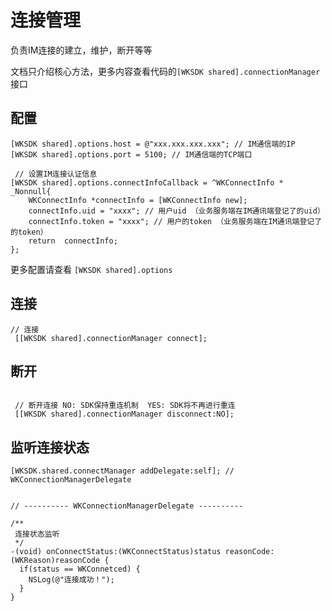 
# 连接管理

负责IM连接的建立，维护，断开等等

文档只介绍核心方法，更多内容查看代码的`[WKSDK shared].connectionManager`接口

## 配置

```objc
[WKSDK shared].options.host = @"xxx.xxx.xxx.xxx"; // IM通信端的IP
[WKSDK shared].options.port = 5100; // IM通信端的TCP端口

 // 设置IM连接认证信息
[WKSDK shared].options.connectInfoCallback = ^WKConnectInfo * _Nonnull{
    WKConnectInfo *connectInfo = [WKConnectInfo new];
    connectInfo.uid = "xxxx"; // 用户uid （业务服务端在IM通讯端登记了的uid）
    connectInfo.token = "xxxx"; // 用户的token （业务服务端在IM通讯端登记了的token）
    return  connectInfo;
};

```
更多配置请查看 `[WKSDK shared].options`

## 连接


``` objc
// 连接
 [[WKSDK shared].connectionManager connect];

```

## 断开

``` objc

 // 断开连接 NO: SDK保持重连机制  YES: SDK将不再进行重连
 [[WKSDK shared].connectionManager disconnect:NO];

```

## 监听连接状态


```objc
[WKSDK.shared.connectManager addDelegate:self]; // WKConnectionManagerDelegate
```

```objc

// ---------- WKConnectionManagerDelegate ----------

/**
 连接状态监听
 */
-(void) onConnectStatus:(WKConnectStatus)status reasonCode:(WKReason)reasonCode {
  if(status == WKConnetced) {
    NSLog(@"连接成功！");
  }
}

```